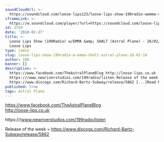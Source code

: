 ```yaml
---
soundCloudUrl: >-
  https://soundcloud.com/loose-lips123/loose-lips-show-199radio-wemma-shalt-astral-plane-260218
iframeLink: >-
  https://w.soundcloud.com/player/?url=https://soundcloud.com/loose-lips123/loose-lips-show-199radio-wemma-shalt-astral-plane-260218&color=00aabb&auto_play=false&hide_related=false&show_comments=true&show_user=true&show_reposts=false
id: 3750
date: '2018-02-27'
title: >-
  Loose Lips Show (199Radio) w/EMMA &amp; SHALT (Astral Plane) - 26/02/18 -
  Loose Lips
type: radio
slug: loose-lips-show-199radio-w-emma-shalt-astral-plane-26-02-18
author: 100
banner: []
description: >-
  https://www.facebook.com/TheAstralPlaneBlog http://loose-lips.co.uk
  https:///www.newriverstudios.com/199radio/listen Release of the week =
  https://www.discogs.com/Richard-Bartz-Subway/release/5862 [...]Read More...
published: true
tags: Astral Plane
---
```

https://www.facebook.com/TheAstralPlaneBlog  
http://loose-lips.co.uk

https:///www.newriverstudios.com/199radio/listen

Release of the week = https://www.discogs.com/Richard-Bartz-Subway/release/5862